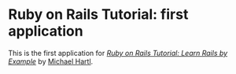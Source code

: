# Ruby on Rails Tutorial: first application

This is the first application for
[*Ruby on Rails Tutorial: Learn Rails by
Example*](http://railstutorial.org/)
by [Michael Hartl](http://michaelhartl.com/).

